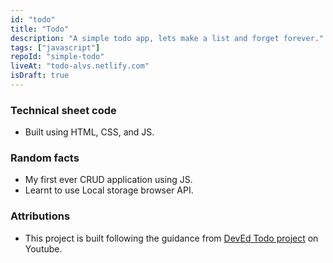 ```yaml
---
id: "todo"
title: "Todo"
description: "A simple todo app, lets make a list and forget forever."
tags: ["javascript"]
repoId: "simple-todo"
liveAt: "todo-alvs.netlify.com"
isDraft: true
---
```


### Technical sheet code

-   Built using HTML, CSS, and JS.

### Random facts

-   My first ever CRUD application using JS.
-   Learnt to use Local storage browser API.

### Attributions

-   This project is built following the guidance from [DevEd Todo project](https://www.youtube.com/watch?v=Ttf3CEsEwMQ) on Youtube.
